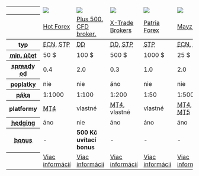 <div class="table-responsive">
<table class="table table-striped table-bordered bootstrap-datatable datatable brokeri">
<thead>
 <tr class="">
   <th class="span2"></th>
   <td class="span2 top"><a title="odkaz vede na české stránky" href="{{base-url}}sk/hotforex" class="logo"><img src="{{img-url}}loga/hot150.png"></a></td>
   <td class="span2 top"><a title="odkaz vede na české stránky" href="{{base-url}}sk/plus500" class="logo"><img src="{{img-url}}loga/plu150.png"></a></td>
   <td class="span2 top"><a title="odkaz vede na české stránky" href="{{base-url}}sk/xtb" class="logo"><img src="{{img-url}}loga/xtb150.png"></a></td>
   <td class="span2 top"><a title="odkaz vede na české stránky" href="{{base-url}}sk/patria-forex" class="logo"><img src="{{img-url}}loga/pat150.png"></a></td>
   <td class="span2 top"><a title="odkaz vede na české stránky" href="{{base-url}}sk/mayzus" class="logo"><img src="{{img-url}}loga/may150.png"></a></td>
 </tr>
 <tr>
   <th class="span2"></th>
   <td class="span2"><a title="odkaz vede na české stránky" href="{{base-url}}sk/hotforex">Hot Forex</a></td>
   <td class="span2"><a title="odkaz vede na české stránky" href="{{base-url}}sk/plus500">Plus 500. CFD broker.</a></td>
   <td class="span2"><a title="odkaz vede na české stránky" href="{{base-url}}sk/xtb">X-Trade Brokers</a></td>
   <td class="span2"><a title="odkaz vede na české stránky" href="{{base-url}}sk/patria-forex">Patria Forex</a></td>
   <td class="span2"><a title="odkaz vede na české stránky" href="{{base-url}}sk/mayzus">Mayzus</a></td>
 </tr>
</thead>
<tbody>
<tr>
 <th>typ</th>
 <td><abbr title="Electronic Communications Network broker poskytuje takové místo na trhu, kde všichni jeho účastníci (banky, tvůrci trhu a jednotlivé ekonomické subjekty) obchodují proti sobě zasíláním konkurenčních nabídek a poptávek do systému">ECN</abbr>, <abbr title="Brokeři posílají příkazy klientů dalším stranám, tzv. poskytovatelům likvidity. Ti potom tvoří druhou stranu obchodů. Broker je pouze prostředníkem.">STP</abbr></td>
 <td><abbr title="Dealing Desk broker je tvůrce trhu, protože obrazně řečeno vytváří trh pro své klienty (obchodníky). Tvoří druhou stranu obchodů.">DD</abbr></td>
 <td><abbr title="Dealing Desk broker je tvůrce trhu, protože obrazně řečeno vytváří trh pro své klienty (obchodníky). Tvoří druhou stranu obchodů.">DD</abbr>, <abbr title="Brokeři posílají příkazy klientů dalším stranám, tzv. poskytovatelům likvidity. Ti potom tvoří druhou stranu obchodů. Broker je pouze prostředníkem.">STP</abbr></td>
 <td><abbr title="Brokeři posílají příkazy klientů dalším stranám, tzv. poskytovatelům likvidity. Ti potom tvoří druhou stranu obchodů. Broker je pouze prostředníkem.">STP</abbr></td>
 <td><abbr title="Electronic Communications Network broker poskytuje takové místo na trhu, kde všichni jeho účastníci (banky, tvůrci trhu a jednotlivé ekonomické subjekty) obchodují proti sobě zasíláním konkurenčních nabídek a poptávek do systému">ECN</abbr>, <abbr title="Brokeři posílají příkazy klientů dalším stranám, tzv. poskytovatelům likvidity. Ti potom tvoří druhou stranu obchodů. Broker je pouze prostředníkem.">STP</abbr></td>
</tr>
<tr>
 <th><abbr title="Udává, kolik peněz musíte minimálně poslat na svůj obchodní účet, abyste mohli začít obchodovat.">min. účet</abbr></th>
 <td>50 $</td>
 <td>100 $</td>
 <td>500 $</td>
 <td>1000 $</td>
 <td>25 $</td>
</tr>
<tr>
 <th><abbr title="Jedná se o rozdíl mezi nákupní (ask cena) a prodejní cenou (bid cena) daného finančního aktiva.">spready od</abbr></th>
 <td>0.4</td>
 <td>2.0</td>
 <td>0.3</td>
 <td>1.0</td>
 <td>2.0</td>
</tr>
<tr>
 <th><abbr title="Poplatky, které si účtuje broker za zprostředkování obchodu. Jde o poplatky nad rámec spreadu.">poplatky</abbr></th>
 <td>nie</td>
 <td>nie</td>
 <td>áno</td>
 <td>nie</td>
 <td>nie</td>
</tr>
<tr>
 <th><abbr title="Velikost páky udává, s kolikrát větším účtem můžete disponovat.">páka</abbr></th>
 <td>1:1000</td>
 <td>1:100</td>
 <td>1:200</td>
 <td>1:50</td>
 <td>1:500</td>
</tr>
<tr>
  <th>platformy</th>
  <td><abbr title="Nejrozšířenější obchodní software pro obchodování Forexu. Umožňuje analyzovat trhy i zadávat obchodní příkazy.">MT4</abbr></td>
  <td>vlastné</td>
  <td><abbr title="Nejrozšířenější obchodní software pro obchodování Forexu. Umožňuje analyzovat trhy i zadávat obchodní příkazy.">MT4</abbr>, vlastné</td>
  <td>vlastné</td>
  <td><abbr title="Nejrozšířenější obchodní software pro obchodování Forexu. Umožňuje analyzovat trhy i zadávat obchodní příkazy.">MT4</abbr>, <abbr title="Nová verze nejrozšířenějšího obchodního software pro obchodování Forexu. Vychází z MT4.">MT5</abbr></td>
</tr>
<tr>
  <th><abbr title="Pokud broker neumožňuje hedging, nemůžete mít současně otevřenou dlouhou (long) a krátkou (short) pozici na jednom měnovém páru.">hedging</abbr></th>
  <td>áno</td>
  <td>nie</td>
  <td>áno</td>
  <td>áno</td>
  <td>áno</td>
</tr>
<tr>
  <th><abbr title="Konkurenční výhoda.">bonus</abbr></th>
  <td>-</td>
  <td><strong>500 Kč uvítací bonus</strong></td>
  <td>-</td>
  <td>-</td>
  <td>-</td>
</tr>
<tr>
  <th></th>
  <td class="bot"><a title="odkaz vede na české stránky" href="{{base-url}}sk/hotforex" class="btn btn-default">Viac<span class="hidden-xs"> informácií</span></a></td>
  <td class="bot"><a title="odkaz vede na české stránky" href="{{base-url}}sk/plus500" class="btn btn-default">Viac<span class="hidden-xs"> informácií</span></a></td>
  <td class="bot"><a title="odkaz vede na české stránky" href="{{base-url}}sk/xtb" class="btn btn-default">Viac<span class="hidden-xs"> informácií</span></a></td>
  <td class="bot"><a title="odkaz vede na české stránky" href="{{base-url}}sk/patria-forex" class="btn btn-default">Viac<span class="hidden-xs"> informácií</span></a></td>
  <td class="bot"><a title="odkaz vede na české stránky" href="{{base-url}}sk/mayzus" class="btn btn-default">Viac<span class="hidden-xs"> informácií</span></a></td>
</tr>
</tbody></table>
</div>